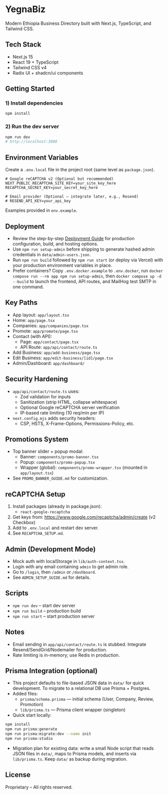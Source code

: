 # YegnaBiz

Modern Ethiopia Business Directory built with Next.js, TypeScript, and Tailwind CSS.

## Tech Stack
- Next.js 15
- React 19 + TypeScript
- Tailwind CSS v4
- Radix UI + shadcn/ui components

## Getting Started

### 1) Install dependencies
```bash
npm install
```

### 2) Run the dev server
```bash
npm run dev
# http://localhost:3000
```

## Environment Variables
Create a `.env.local` file in the project root (same level as `package.json`).

```env
# Google reCAPTCHA v2 (Optional but recommended)
NEXT_PUBLIC_RECAPTCHA_SITE_KEY=your_site_key_here
RECAPTCHA_SECRET_KEY=your_secret_key_here

# Email provider (Optional – integrate later, e.g., Resend)
# RESEND_API_KEY=your_api_key
```

Examples provided in `env.example`.

## Deployment
- Review the step-by-step [Deployment Guide](./DEPLOYMENT_GUIDE.md) for production configuration, build, and hosting options.
- Use `npm run setup-admin` before shipping to generate hashed admin credentials in `data/admin-users.json`.
- Run `npm run build` followed by `npm run start` (or deploy via Vercel) with your production environment variables in place.
- Prefer containers? Copy `.env.docker.example` to `.env.docker`, run `docker compose run --rm app npm run setup-admin`, then `docker compose up -d --build` to launch the frontend, API routes, and MailHog test SMTP in one command.

## Key Paths
- App layout: `app/layout.tsx`
- Home: `app/page.tsx`
- Companies: `app/companies/page.tsx`
- Promote: `app/promote/page.tsx`
- Contact (with API): 
  - Page: `app/contact/page.tsx`
  - API Route: `app/api/contact/route.ts`
- Add Business: `app/add-business/page.tsx`
- Edit Business: `app/edit-business/[id]/page.tsx`
- Admin/Dashboard: `app/dashboard/`

## Security Hardening
- `app/api/contact/route.ts` uses:
  - Zod validation for inputs
  - Sanitization (strip HTML, collapse whitespace)
  - Optional Google reCAPTCHA server verification
  - IP-based rate limiting (10 req/min per IP)
- `next.config.mjs` adds security headers:
  - CSP, HSTS, X-Frame-Options, Permissions-Policy, etc.

## Promotions System
- Top banner slider + popup modal:
  - Banner: `components/promo-banner.tsx`
  - Popup: `components/promo-popup.tsx`
  - Wrapper (global): `components/promo-wrapper.tsx` (mounted in `app/layout.tsx`)
- See `PROMO_BANNER_GUIDE.md` for customization.

## reCAPTCHA Setup
1. Install packages (already in package.json):
   - `react-google-recaptcha`
2. Get keys from: https://www.google.com/recaptcha/admin/create (v2 Checkbox)
3. Add to `.env.local` and restart dev server.
4. See `RECAPTCHA_SETUP.md`.

## Admin (Development Mode)
- Mock auth with localStorage in `lib/auth-context.tsx`.
- Login with any email containing `admin` to get admin role.
- Go to `/login`, then `/admin` or `/dashboard`.
- See `ADMIN_SETUP_GUIDE.md` for details.

## Scripts
- `npm run dev` – start dev server
- `npm run build` – production build
- `npm run start` – start production server

## Notes
- Email sending in `app/api/contact/route.ts` is stubbed. Integrate Resend/SendGrid/Nodemailer for production.
- Rate limiting is in-memory; use Redis in production.

## Prisma Integration (optional)

- This project defaults to file-based JSON data in `data/` for quick development. To migrate to a relational DB use Prisma + Postgres.
- Added files:
  - `prisma/schema.prisma` — initial schema (User, Company, Review, Promotion)
  - `lib/prisma.ts` — Prisma client wrapper (singleton)
- Quick start locally:

```bash
npm install
npm run prisma:generate
npm run prisma:migrate:dev --name init
npm run prisma:studio
```

- Migration plan for existing data: write a small Node script that reads JSON files in `data/`, maps to Prisma models, and inserts via `lib/prisma.ts`. Keep `data/` as backup during migration.

## License
Proprietary – All rights reserved.
